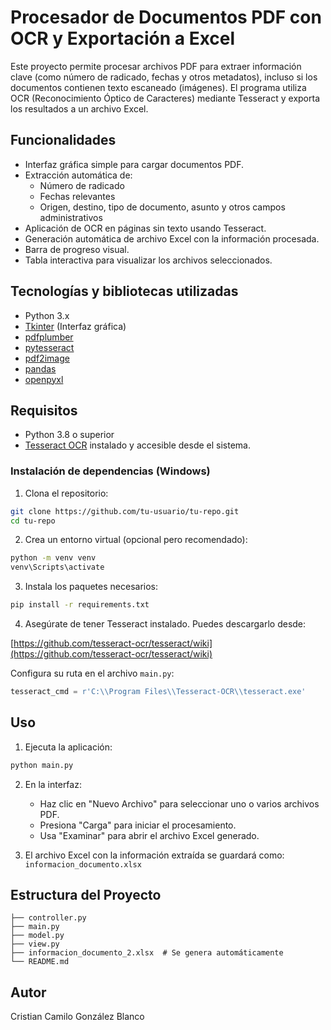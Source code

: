 # Procesador de Documentos PDF con OCR y Exportación a Excel

Este proyecto permite procesar archivos PDF para extraer información clave (como número de radicado, fechas y otros metadatos), incluso si los documentos contienen texto escaneado (imágenes). El programa utiliza OCR (Reconocimiento Óptico de Caracteres) mediante Tesseract y exporta los resultados a un archivo Excel.

## Funcionalidades

- Interfaz gráfica simple para cargar documentos PDF.
- Extracción automática de:
  - Número de radicado
  - Fechas relevantes
  - Origen, destino, tipo de documento, asunto y otros campos administrativos
- Aplicación de OCR en páginas sin texto usando Tesseract.
- Generación automática de archivo Excel con la información procesada.
- Barra de progreso visual.
- Tabla interactiva para visualizar los archivos seleccionados.

## Tecnologías y bibliotecas utilizadas

- Python 3.x
- [Tkinter](https://docs.python.org/3/library/tkinter.html) (Interfaz gráfica)
- [pdfplumber](https://github.com/jsvine/pdfplumber)
- [pytesseract](https://github.com/madmaze/pytesseract)
- [pdf2image](https://github.com/Belval/pdf2image)
- [pandas](https://pandas.pydata.org/)
- [openpyxl](https://openpyxl.readthedocs.io/)

## Requisitos

- Python 3.8 o superior
- [Tesseract OCR](https://github.com/tesseract-ocr/tesseract) instalado y accesible desde el sistema.

### Instalación de dependencias (Windows)

1. Clona el repositorio:

```bash
git clone https://github.com/tu-usuario/tu-repo.git
cd tu-repo
```

2. Crea un entorno virtual (opcional pero recomendado):

```bash
python -m venv venv
venv\Scripts\activate
```

3. Instala los paquetes necesarios:

```bash
pip install -r requirements.txt
```

4. Asegúrate de tener Tesseract instalado. Puedes descargarlo desde:

[https://github.com/tesseract-ocr/tesseract/wiki](https://github.com/tesseract-ocr/tesseract/wiki)

Configura su ruta en el archivo `main.py`:

```python
tesseract_cmd = r'C:\\Program Files\\Tesseract-OCR\\tesseract.exe'
```

## Uso

1. Ejecuta la aplicación:

```bash
python main.py
```

2. En la interfaz:
   - Haz clic en "Nuevo Archivo" para seleccionar uno o varios archivos PDF.
   - Presiona "Carga" para iniciar el procesamiento.
   - Usa "Examinar" para abrir el archivo Excel generado.

3. El archivo Excel con la información extraída se guardará como:  
   `informacion_documento.xlsx`

## Estructura del Proyecto

```
├── controller.py
├── main.py
├── model.py
├── view.py
├── informacion_documento_2.xlsx  # Se genera automáticamente
└── README.md
```

## Autor 
Cristian Camilo González Blanco